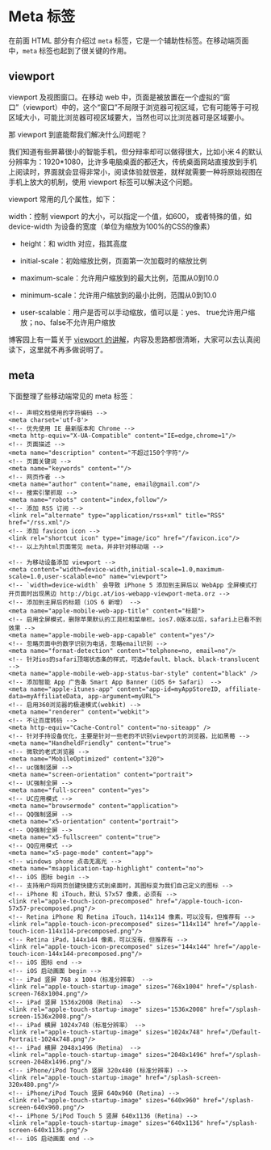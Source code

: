 # Meta 标签

在前面 HTML 部分有介绍过 `meta` 标签，它是一个辅助性标签。在移动端页面中，`meta` 标签也起到了很关键的作用。

## viewport

viewport 及视图窗口。在移动 web 中，页面是被放置在一个虚拟的“窗口”（viewport）中的，这个“窗口”不局限于浏览器可视区域，它有可能等于可视区域大小，可能比浏览器可视区域要大，当然也可以比浏览器可是区域要小。

那 viewport 到底能帮我们解决什么问题呢？

我们知道有些屏幕很小的智能手机，但分辩率却可以做得很大，比如小米４的默认分辨率为：1920\*1080，比许多电脑桌面的都还大，传统桌面网站直接放到手机上阅读时，界面就会显得非常小，阅读体验就很差，就样就需要一种将原始视图在手机上放大的机制，使用 viewport 标签可以解决这个问题。

viewport 常用的几个属性，如下：

width：控制 viewport 的大小，可以指定一个值，如600， 或者特殊的值，如 device-width 为设备的宽度（单位为缩放为100%的CSS的像素）

* height：和 width 对应，指其高度

* initial-scale：初始缩放比例，页面第一次加载时的缩放比例

* maximum-scale：允许用户缩放到的最大比例，范围从0到10.0

* minimum-scale：允许用户缩放到的最小比例，范围从0到10.0

* user-scalable：用户是否可以手动缩放，值可以是：yes、 true允许用户缩放；no、false不允许用户缩放


博客园上有一篇关于 [viewport 的讲解](https://www.cnblogs.com/2050/p/3877280.html)，内容及思路都很清晰，大家可以去认真阅读下，这里就不再多做说明了。

## meta

下面整理了些移动端常见的 meta 标签：

    <!-- 声明文档使用的字符编码 -->
    <meta charset='utf-8'>
    <!-- 优先使用 IE 最新版本和 Chrome -->
    <meta http-equiv="X-UA-Compatible" content="IE=edge,chrome=1"/>
    <!-- 页面描述 -->
    <meta name="description" content="不超过150个字符"/>
    <!-- 页面关键词 -->
    <meta name="keywords" content=""/>
    <!-- 网页作者 -->
    <meta name="author" content="name, email@gmail.com"/>
    <!-- 搜索引擎抓取 -->
    <meta name="robots" content="index,follow"/>
    <!-- 添加 RSS 订阅 -->
    <link rel="alternate" type="application/rss+xml" title="RSS" href="/rss.xml"/>
    <!-- 添加 favicon icon -->
    <link rel="shortcut icon" type="image/ico" href="/favicon.ico"/>
    <!-- 以上为html页面常见 meta，并非针对移动端 -->

    <!-- 为移动设备添加 viewport -->
    <meta content="width=device-width,initial-scale=1.0,maximum-scale=1.0,user-scalable=no" name="viewport">
    <!-- `width=device-width` 会导致 iPhone 5 添加到主屏后以 WebApp 全屏模式打开页面时出现黑边 http://bigc.at/ios-webapp-viewport-meta.orz -->
    <!-- 添加到主屏后的标题（iOS 6 新增） -->
    <meta name="apple-mobile-web-app-title" content="标题">
    <!-- 启用全屏模式，删除苹果默认的工具栏和菜单栏。ios7.0版本以后，safari上已看不到效果 -->
    <meta name="apple-mobile-web-app-capable" content="yes"/>
    <!-- 忽略页面中的数字识别为电话，忽略email识别 -->
    <meta name="format-detection" content="telphone=no, email=no"/>
    <!-- 针对ios的safari顶端状态条的样式，可选default、black、black-translucent -->
    <meta name="apple-mobile-web-app-status-bar-style" content="black" />
    <!-- 添加智能 App 广告条 Smart App Banner（iOS 6+ Safari） -->
    <meta name="apple-itunes-app" content="app-id=myAppStoreID, affiliate-data=myAffiliateData, app-argument=myURL">
    <!-- 启用360浏览器的极速模式(webkit) -->
    <meta name="renderer" content="webkit">
    <!-- 不让百度转码 -->
    <meta http-equiv="Cache-Control" content="no-siteapp" />
    <!-- 针对手持设备优化，主要是针对一些老的不识别viewport的浏览器，比如黑莓 -->
    <meta name="HandheldFriendly" content="true">
    <!-- 微软的老式浏览器 -->
    <meta name="MobileOptimized" content="320">
    <!-- uc强制竖屏 -->
    <meta name="screen-orientation" content="portrait">
    <!-- UC强制全屏 -->
    <meta name="full-screen" content="yes">
    <!-- UC应用模式 -->
    <meta name="browsermode" content="application">
    <!-- QQ强制竖屏 -->
    <meta name="x5-orientation" content="portrait">
    <!-- QQ强制全屏 -->
    <meta name="x5-fullscreen" content="true">
    <!-- QQ应用模式 -->
    <meta name="x5-page-mode" content="app">
    <!-- windows phone 点击无高光 -->
    <meta name="msapplication-tap-highlight" content="no">
    <!-- iOS 图标 begin -->
    <!-- 支持用户将网页创建快捷方式到桌面时，其图标变为我们自己定义的图标 -->
    <!-- iPhone 和 iTouch，默认 57x57 像素，必须有 -->
    <link rel="apple-touch-icon-precomposed" href="/apple-touch-icon-57x57-precomposed.png"/>
    <!-- Retina iPhone 和 Retina iTouch，114x114 像素，可以没有，但推荐有 -->
    <link rel="apple-touch-icon-precomposed" sizes="114x114" href="/apple-touch-icon-114x114-precomposed.png"/>
    <!-- Retina iPad，144x144 像素，可以没有，但推荐有 -->
    <link rel="apple-touch-icon-precomposed" sizes="144x144" href="/apple-touch-icon-144x144-precomposed.png"/>
    <!-- iOS 图标 end -->
    <!-- iOS 启动画面 begin -->
    <!-- iPad 竖屏 768 x 1004（标准分辨率） -->
    <link rel="apple-touch-startup-image" sizes="768x1004" href="/splash-screen-768x1004.png"/>
    <!-- iPad 竖屏 1536x2008（Retina） -->
    <link rel="apple-touch-startup-image" sizes="1536x2008" href="/splash-screen-1536x2008.png"/>
    <!-- iPad 横屏 1024x748（标准分辨率） -->
    <link rel="apple-touch-startup-image" sizes="1024x748" href="/Default-Portrait-1024x748.png"/>
    <!-- iPad 横屏 2048x1496（Retina） -->
    <link rel="apple-touch-startup-image" sizes="2048x1496" href="/splash-screen-2048x1496.png"/>
    <!-- iPhone/iPod Touch 竖屏 320x480 (标准分辨率) -->
    <link rel="apple-touch-startup-image" href="/splash-screen-320x480.png"/>
    <!-- iPhone/iPod Touch 竖屏 640x960 (Retina) -->
    <link rel="apple-touch-startup-image" sizes="640x960" href="/splash-screen-640x960.png"/>
    <!-- iPhone 5/iPod Touch 5 竖屏 640x1136 (Retina) -->
    <link rel="apple-touch-startup-image" sizes="640x1136" href="/splash-screen-640x1136.png"/>
    <!-- iOS 启动画面 end -->




